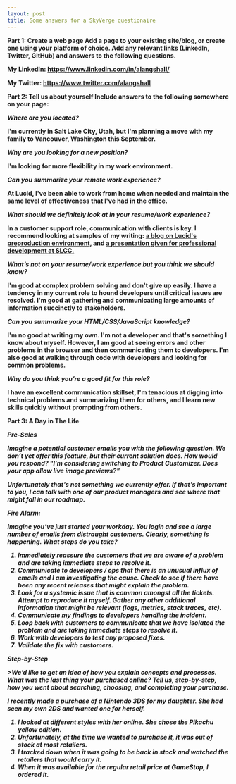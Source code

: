 ```yaml
---
layout: post
title: Some answers for a SkyVerge questionaire
---
```


<b>Part 1: Create a web page
Add a page to your existing site/blog, or create one using your platform of choice. Add any relevant links (LinkedIn, Twitter, GitHub) and answers to the following questions.


My LinkedIn: <a href="https://www.linkedin.com/in/alangshall/">https://www.linkedin.com/in/alangshall/</a>

My Twitter: <a href="https://www.twitter.com/alangshall">https://www.twitter.com/alangshall</a>


<b>Part 2: Tell us about yourself
Include answers to the following somewhere on your page:</b>

<i>Where are you located? </i>

I'm currently in Salt Lake City, Utah, but I'm planning a move with my family to Vancouver, Washington this September.

<i>Why are you looking for a new position?</i>

I'm looking for more flexibility in my work environment.

<i>Can you summarize your remote work experience?</i>

At Lucid, I've been able to work from home when needed and maintain the same level of effectiveness that I've had in the office.

<i>What should we definitely look at in your resume/work experience?</i>

In a customer support role, communication with clients is key. I recommend looking at samples of my writing: <a href=" https://www.lucidchart.com/techblog/2016/09/06/oh-the-things-preprod-can-do-catching-more-bugs-with-a-production-like-testing-environment/">a blog on Lucid's preproduction environment</a>, and <a href="https://www.academia.edu/2380214/Student_Centered_Learning_through_Canvas">a presentation given for professional development at SLCC. </a>

<i>What’s not on your resume/work experience but you think we should know?</i>

I'm good at complex problem solving and don't give up easily. I have a tendency in my current role to hound developers until
critical issues are resolved. I'm good at gathering and communicating large amounts of information succinctly to stakeholders.

<i>Can you summarize your HTML/CSS/JavaScript knowledge?</i>

I'm no good at writing my own. I'm not a developer and that's something I know about myself. However, I am good at seeing
errors and other problems in the browser and then communicating them to developers. I'm also good at walking through code
with developers and looking for common problems.

<i>Why do you think you’re a good fit for this role?</i>

I have an excellent communication skillset, I'm tenacious at digging into technical problems and summarizing them for others,
and I learn new skills quickly without prompting from others.

<b>Part 3: A Day in The Life

<i>Pre-Sales

<i>Imagine a potential customer emails you with the following question. We don’t yet offer this feature, but their current solution does. How would you respond? "I’m considering switching to Product Customizer. Does your app allow live image previews?"
</i>

Unfortunately that's not something we currently offer. If that's important to you, I can talk with one of our product managers
and see where that might fall in our roadmap.

<i>Fire Alarm:

<i>Imagine you’ve just started your workday. You login and see a large number of emails from distraught customers. Clearly, something is happening. What steps do you take?</i>

1. Immediately reassure the customers that we are aware of a problem and are taking immediate steps to resolve it.
2. Communicate to developers / ops that there is an unusual influx of emails and I am investigating the cause. Check to see if there
have been any recent releases that might explain the problem.
3. Look for a systemic issue that is common amongst all the tickets. Attempt to reproduce it myself. Gather any other additional information that might be relevant (logs, metrics, stack traces, etc).
4. Communicate my findings to developers handling the incident.
5. Loop back with customers to communicate that we have isolated the problem and are taking immediate steps to resolve it.
6. Work with developers to test any proposed fixes.
7. Validate the fix with customers.

<i>Step-by-Step

<i>>We’d like to get an idea of how you explain concepts and processes. What was the last thing your purchased online? Tell us, step-by-step, how you went about searching, choosing, and completing your purchase.</i>

I recently made a purchase of a Nintendo 3DS for my daughter. She had seen my own 2DS and wanted one for herself.
1. I looked at different styles with her online. She chose the Pikachu yellow edition.
2. Unfortunately, at the time we wanted to purchase it, it was out of stock at most retailers.
3. I tracked down when it was going to be back in stock and watched the retailers that would carry it.
4. When it was available for the regular retail price at GameStop, I ordered it.
